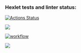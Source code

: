### Hexlet tests and linter status:
[![Actions Status](https://github.com/stanokk/php-project-lvl1/workflows/hexlet-check/badge.svg)](https://github.com/stanokk/php-project-lvl1/actions)

<a href="https://codeclimate.com/github/stanokk/php-project-lvl1/maintainability"><img src="https://api.codeclimate.com/v1/badges/cfda229f644f0675dfd9/maintainability" />

![workflow](https://github.com/stanokk/php-project-lvl1/actions/workflows/workflow.yml/badge.svg)

<a href="https://asciinema.org/a/tGh8tvOI5DiktFcl92MmKAGcR" target="_blank"><img src="https://asciinema.org/a/tGh8tvOI5DiktFcl92MmKAGcR.svg" /></a>
